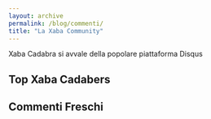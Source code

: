 ```yaml
---
layout: archive
permalink: /blog/commenti/
title: "La Xaba Community"
---
```

Xaba Cadabra si avvale della popolare piattaforma Disqus

<div id="topcommenters" class="dsq-widget-title">
<h2 class="dsq-widget-title">Top Xaba Cadabers</h2>
<script type="text/javascript" src="http://xabacadabra.disqus.com/top_commenters_widget.js?num_items=5&hide_mods=1&hide_avatars=0&avatar_size=32"></script></div>

<div id="recentcomments" class="dsq-widget">
<h2 class="dsq-widget-title">Commenti Freschi</h2>
<script type="text/javascript" src="http://xabacadabra.disqus.com/recent_comments_widget.js?num_items=5&hide_avatars=0&avatar_size=100&excerpt_length=200&hide_mod=0"></script></div>
